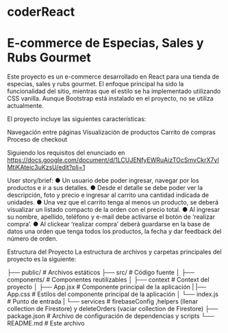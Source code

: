 # coderReact
# E-commerce de Especias, Sales y Rubs Gourmet

Este proyecto es un e-commerce desarrollado en React para una tienda de especias, sales y rubs gourmet. El enfoque principal ha sido la funcionalidad del sitio, mientras que el estilo se ha implementado utilizando CSS vanilla. Aunque Bootstrap está instalado en el proyecto, no se utiliza actualmente.

El proyecto incluye las siguientes características:

Navegación entre páginas
Visualización de productos
Carrito de compras
Proceso de checkout


Siguiendo los requisitos del enunciado en https://docs.google.com/document/d/1LCUJENfyEWRuAizTOcSmvCkrX7yIMtiKAteic3uKzsU/edit?pli=1 

User story/brief: 
● Un usuario debe poder ingresar, navegar por los productos e ir a sus detalles. 
● Desde el detalle se debe poder ver la descripción, foto y precio e ingresar al carrito una cantidad indicada de unidades. 
● Una vez que el carrito tenga al menos un producto, se deberá visualizar un listado compacto de la 	orden con el precio total. 
● Al ingresar su nombre, apellido, teléfono y e-mail debe activarse el botón de ‘realizar compra’.
● Al clickear ‘realizar compra’ deberá guardarse en la base de datos una orden que tenga todos los productos, la fecha y dar feedback del número de orden. 

Estructura del Proyecto
La estructura de archivos y carpetas principales del proyecto es la siguiente:

├── public/              # Archivos estáticos
├── src/                 # Código fuente
│   ├── components/      # Componentes reutilizables
│   ├── context          # Context del proyecto
│   ├── App.jsx          # Componente principal de la aplicación
|   |── App.css          # Estilos del componente principal de la aplicación
│   └── index.js         # Punto de entrada
|   └── services         # firebaseConfig ,helpers (llenar collection de Firestore) y deleteOrders (vaciar collection de Firestore)
├── package.json         # Archivo de configuración de dependencias y scripts
└── README.md            # Este archivo

